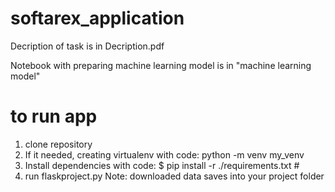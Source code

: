 # softarex_application

Decription of task is in Decription.pdf

Notebook with preparing machine learning model is in "machine learning model"
# to run app
1) clone repository
2) If it needed, creating virtualenv with code: python -m venv my_venv
3) Install dependencies with code: $ pip install -r ./requirements.txt #
4) run flaskproject.py
Note:
downloaded data saves into your project folder
